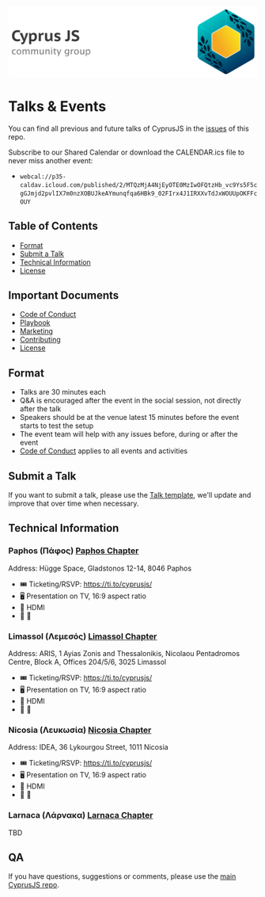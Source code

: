 [![CyprusJS community group logotype](banner.png?raw=true "CyprusJS community group")](https://cyprusjs.org/)

# Talks & Events

You can find all previous and future talks of CyprusJS in the [issues](https://github.com/cyprusjs/CyprusJS/issues) of this repo.

Subscribe to our Shared Calendar or download the CALENDAR.ics file to never miss another event:

- `webcal://p35-caldav.icloud.com/published/2/MTQzMjA4NjEyOTE0MzIwOFQtzHb_vc9Ys5F5cgGJmjd2pvlIX7m0nzXOBUJkeAYmunqfqa6HBk9_02FIrx4J1IRXXvTdJxWOUUpOKFFcOUY`

## Table of Contents
* [Format](#format)
* [Submit a Talk](#submit-a-talk)
* [Technical Information](#technical-Information)
* [License](LICENSE)

## Important Documents

* [Code of Conduct](https://github.com/cyprusjs/CyprusJS/blob/master/CODE_OF_CONDUCT.md)
* [Playbook](https://github.com/cyprusjs/CyprusJS/blob/master/PLAYBOOK.md)
* [Marketing](https://github.com/cyprusjs/CyprusJS/blob/master/MARKETING.md)
* [Contributing](https://github.com/cyprusjs/CyprusJS/blob/master/CONTRIBUTING.md)
* [License](LICENSE)

## Format

- Talks are 30 minutes each
- Q&A is encouraged after the event in the social session, not directly after the talk
- Speakers should be at the venue latest 15 minutes before the event starts to test the setup
- The event team will help with any issues before, during or after the event
- [Code of Conduct](http://berlincodeofconduct.org) applies to all events and activities

## Submit a Talk

If you want to submit a talk, please use the [Talk template](https://github.com/cyprusjs/CyprusJS/issues/new/choose), we'll update and improve that over time when necessary.

## Technical Information

### Paphos (Πάφος) [Paphos Chapter](https://github.com/orgs/cyprusjs/teams/paphos-chapter)

Address: Hügge Space, Gladstonos 12-14, 8046 Paphos

- 🎟 Ticketing/RSVP: https://ti.to/cyprusjs/
- 🖥 Presentation on TV, 16:9 aspect ratio
- 🔗 HDMI
- 🎤 🙅‍

### Limassol (Λεμεσός) [Limassol Chapter](https://github.com/orgs/cyprusjs/teams/limassol-chapter)

Address: ARIS, 1 Ayias Zonis and Thessalonikis, Nicolaou Pentadromos Centre, Block A, Offices 204/5/6, 3025 Limassol

- 🎟 Ticketing/RSVP: https://ti.to/cyprusjs/
- 🖥 Presentation on TV, 16:9 aspect ratio
- 🔗 HDMI
- 🎤 🙅‍

### Nicosia (Λευκωσία) [Nicosia Chapter](https://github.com/orgs/cyprusjs/teams/nicosia-chapter)

Address: IDEA, 36 Lykourgou Street, 1011 Nicosia

- 🎟 Ticketing/RSVP: https://ti.to/cyprusjs/
- 🖥 Presentation on TV, 16:9 aspect ratio
- 🔗 HDMI
- 🎤 🙅‍

### Larnaca (Λάρνακα) [Larnaca Chapter](https://github.com/orgs/cyprusjs/teams/larnaca-chapter)

TBD

## QA

If you have questions, suggestions or comments, please use the [main CyprusJS repo](https://github.com/cyprusjs/CyprusJS).
